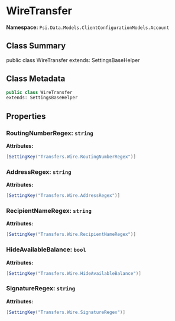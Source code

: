# WireTransfer

**Namespace:** `Psi.Data.Models.ClientConfigurationModels.Account`

## Class Summary

public class WireTransfer
extends: SettingsBaseHelper

## Class Metadata

```typescript
public class WireTransfer
extends: SettingsBaseHelper
```

## Properties

### RoutingNumberRegex: `string`

**Attributes:**
```csharp
[SettingKey("Transfers.Wire.RoutingNumberRegex")]
```

### AddressRegex: `string`

**Attributes:**
```csharp
[SettingKey("Transfers.Wire.AddressRegex")]
```

### RecipientNameRegex: `string`

**Attributes:**
```csharp
[SettingKey("Transfers.Wire.RecipientNameRegex")]
```

### HideAvailableBalance: `bool`

**Attributes:**
```csharp
[SettingKey("Transfers.Wire.HideAvailableBalance")]
```

### SignatureRegex: `string`

**Attributes:**
```csharp
[SettingKey("Transfers.Wire.SignatureRegex")]
```
